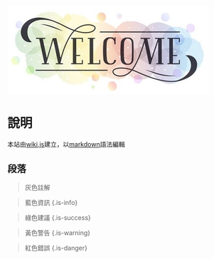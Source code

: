 ![home.jpg](/image/home.jpg)
# 說明
本站由<a href=https://github.com/Requarks/wiki>wiki.js</a>建立，以<a href=https://docs.requarks.io/en/editors/markdown>markdown</a>語法編輯
## 段落
> 灰色註解

> 藍色資訊
{.is-info}

> 綠色建議
{.is-success}

> 黃色警告
{.is-warning}

> 紅色錯誤
{.is-danger}
